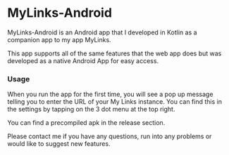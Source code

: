 # MyLinks-Android 

MyLinks-Android is an Android app that I developed in Kotlin as a companion app to my app MyLinks. 

This app supports all of the same features that the web app does but was developed as a native Android App for easy access.

### Usage

When you run the app for the first time, you will see a pop up message telling you to enter the URL of your My Links instance. You can find this in the settings by tapping on the 3 dot menu at the top right.

You can find a precompiled apk in the release section.

Please contact me if you have any questions, run into any problems or would like to suggest new features. 
